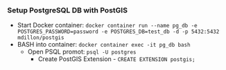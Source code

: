 ### Setup PostgreSQL DB with PostGIS
- Start Docker container: `docker container run --name pg_db -e POSTGRES_PASSWORD=password -e POSTGRES_DB=test_db -d -p 5432:5432 mdillon/postgis`
- BASH into container: `docker container exec -it pg_db bash`
  - Open PSQL promot: `psql -U postgres`
    - Create PostGIS Extension - `CREATE EXTENSION postgis;`